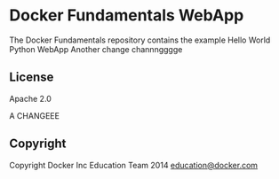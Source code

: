 Docker Fundamentals WebApp
==========================

The Docker Fundamentals repository contains the example Hello World Python WebApp
Another change
channngggge
## License

Apache 2.0

A CHANGEEE

## Copyright

Copyright Docker Inc Education Team 2014 <education@docker.com>
